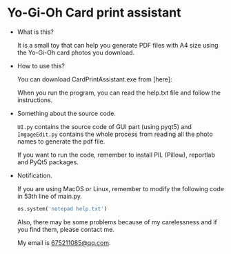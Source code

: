# Yo-Gi-Oh Card print assistant

- What is this?

  It is a small toy that can help you generate PDF files with A4 size using the Yo-Gi-Oh card photos you download.

- How to use this?

  You can download CardPrintAssistant.exe from [here]:

  When you run the program, you can read the help.txt file and follow the instructions.

- Something about the source code.

  `UI.py` contains the source code of GUI part (using pyqt5) and `ImgageEdit.py` contains the whole process from reading all the photo names to generate the pdf file.

  If you want to run the code, remember to install PIL (Pillow), reportlab and PyQt5 packages.

- Notification.

  If you are using MacOS or Linux, remember to modify the following code in 53th line of main.py.

  ```python
  os.system('notepad help.txt')
  ```

  Also, there may be some problems because of my carelessness and if you find them, please contact me.

  My email is 675211085@qq.com.

